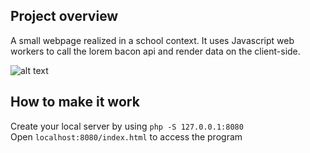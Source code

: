## Project overview

A small webpage realized in a school context. It uses Javascript web workers to call the lorem bacon api and render data on the client-side.

![alt text](./readme_picture.png)

## How to make it work

Create your local server by using `php -S 127.0.0.1:8080` <br/>
Open `localhost:8080/index.html` to access the program